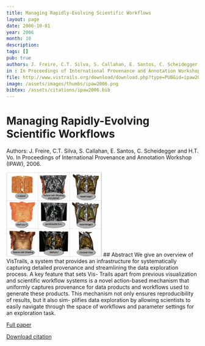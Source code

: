 ```yaml
---
title: Managing Rapidly-Evolving Scientific Workflows
layout: page
date: 2006-10-01
year: 2006
month: 10
description:
tags: []
pub: true
authors: J. Freire, C.T. Silva, S. Callahan, E. Santos, C. Scheidegger and H.T. Vo
in : In Proceedings of International Provenance and Annotation Workshop (IPAW)
file: http://www.vistrails.org/download/download.php?type=PUB&id=ipaw2006.pdf
image: /assets/images/thumbs/ipaw2006.png
bibtex: /assets/citations/ipaw2006.bib
---
```


# Managing Rapidly-Evolving Scientific Workflows

Authors: J. Freire, C.T. Silva, S. Callahan, E. Santos, C. Scheidegger and H.T. Vo.
In Proceedings of International Provenance and Annotation Workshop (IPAW), 2006.

<img src="/assets/images/thumbs/ipaw2006.png" style="width: 250px;" />
## Abstract
We give an overview of VisTrails, a system that provides an infrastructure for systematically capturing detailed provenance and streamlining the data exploration process. A key feature that sets Vis- Trails apart from previous visualization and scientific workflow systems is a novel action-based mechanism that uniformly captures provenance for data products and workflows used to generate these products. This mechanism not only ensures reproducibility of results, but it also sim- plifies data exploration by allowing scientists to easily navigate through the space of workflows and parameter settings for an exploration task.


[Full paper](http://www.vistrails.org/download/download.php?type=PUB&id=ipaw2006.pdf)

[Download citation](/assets/citations/ipaw2006.bib) 